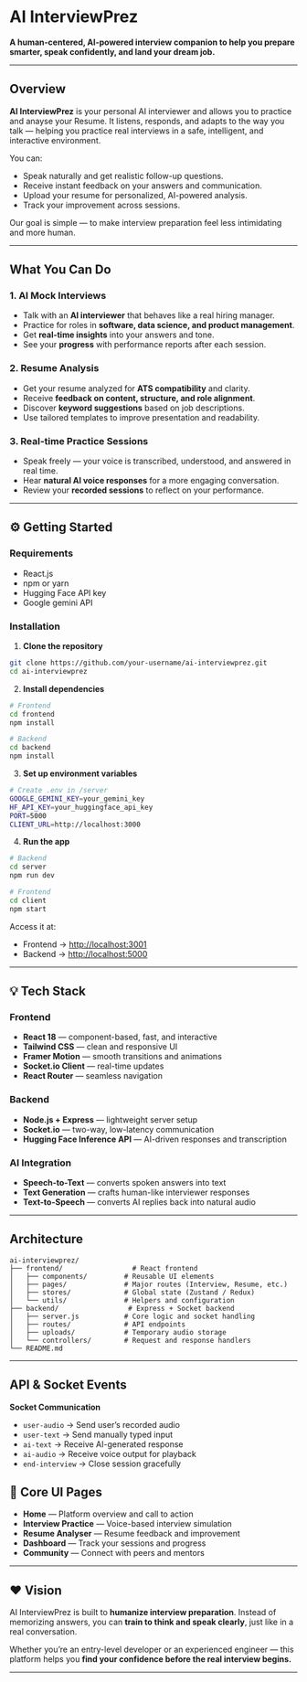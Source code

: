 # AI InterviewPrez 

**A human-centered, AI-powered interview companion to help you prepare smarter, speak confidently, and land your dream job.**

---

##  Overview

**AI InterviewPrez** is your personal AI interviewer and allows you to practice and anayse your Resume.
It listens, responds, and adapts to the way you talk — helping you practice real interviews in a safe, intelligent, and interactive environment.

You can:

* Speak naturally and get realistic follow-up questions.
* Receive instant feedback on your answers and communication.
* Upload your resume for personalized, AI-powered analysis.
* Track your improvement across sessions.

Our goal is simple — to make interview preparation feel less intimidating and more human.

---

## What You Can Do

### 1. AI Mock Interviews

* Talk with an **AI interviewer** that behaves like a real hiring manager.
* Practice for roles in **software, data science, and product management**.
* Get **real-time insights** into your answers and tone.
* See your **progress** with performance reports after each session.

### 2. Resume Analysis

* Get your resume analyzed for **ATS compatibility** and clarity.
* Receive **feedback on content, structure, and role alignment**.
* Discover **keyword suggestions** based on job descriptions.
* Use tailored templates to improve presentation and readability.
  
### 3. Real-time Practice Sessions

* Speak freely — your voice is transcribed, understood, and answered in real time.
* Hear **natural AI voice responses** for a more engaging conversation.
* Review your **recorded sessions** to reflect on your performance.

---

## ⚙️ Getting Started

### Requirements

* React.js 
* npm or yarn
* Hugging Face API key
* Google gemini API

### Installation

1. **Clone the repository**

```bash
git clone https://github.com/your-username/ai-interviewprez.git
cd ai-interviewprez
```

2. **Install dependencies**

```bash
# Frontend
cd frontend
npm install

# Backend
cd backend
npm install
```

3. **Set up environment variables**

```bash
# Create .env in /server
GOOGLE_GEMINI_KEY=your_gemini_key
HF_API_KEY=your_huggingface_api_key
PORT=5000
CLIENT_URL=http://localhost:3000
```

4. **Run the app**

```bash
# Backend
cd server
npm run dev

# Frontend
cd client
npm start
```

Access it at:

* Frontend → [http://localhost:3001](http://localhost:3001)
* Backend → [http://localhost:5000](http://localhost:5000)

---

## 💡 Tech Stack

### Frontend

* **React 18** — component-based, fast, and interactive
* **Tailwind CSS** — clean and responsive UI
* **Framer Motion** — smooth transitions and animations
* **Socket.io Client** — real-time updates
* **React Router** — seamless navigation

### Backend

* **Node.js + Express** — lightweight server setup
* **Socket.io** — two-way, low-latency communication
* **Hugging Face Inference API** — AI-driven responses and transcription

### AI Integration

* **Speech-to-Text** — converts spoken answers into text
* **Text Generation** — crafts human-like interviewer responses
* **Text-to-Speech** — converts AI replies back into natural audio

---

## Architecture

```
ai-interviewprez/
├── frontend/                 # React frontend
│   ├── components/         # Reusable UI elements
│   ├── pages/              # Major routes (Interview, Resume, etc.)
│   ├── stores/             # Global state (Zustand / Redux)
│   └── utils/              # Helpers and configuration
├── backend/                 # Express + Socket backend
│   ├── server.js           # Core logic and socket handling
│   ├── routes/             # API endpoints
│   ├── uploads/            # Temporary audio storage
│   └── controllers/        # Request and response handlers
└── README.md
```

---

## API & Socket Events

**Socket Communication**

* `user-audio` → Send user’s recorded audio
* `user-text` → Send manually typed input
* `ai-text` → Receive AI-generated response
* `ai-audio` → Receive voice output for playback
* `end-interview` → Close session gracefully


## 🧩 Core UI Pages

* **Home** — Platform overview and call to action
* **Interview Practice** — Voice-based interview simulation
* **Resume Analyser** — Resume feedback and improvement
* **Dashboard** — Track your sessions and progress
* **Community** — Connect with peers and mentors

---

## ❤️ Vision

AI InterviewPrez is built to **humanize interview preparation**.
Instead of memorizing answers, you can **train to think and speak clearly**, just like in a real conversation.

Whether you’re an entry-level developer or an experienced engineer — this platform helps you **find your confidence before the real interview begins.**

---
